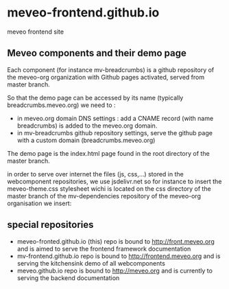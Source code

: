 # meveo-frontend.github.io
meveo frontend site


## Meveo components and their demo page
Each component (for instance mv-breadcrumbs) is a github repository of the meveo-org organization with Github pages activated, served from master branch.

So that the demo page can be accessed by its name (typically breadcrumbs.meveo.org) we need to :
- in meveo.org domain DNS settings : add a CNAME record  (with name breadcrumbs) is added to the meveo.org domain.
- in mv-breadcrumbs github repository settings, serve the github page with a custom domain (breadcrumbs.meveo.org)

The demo page is the index.html page found in the root directory of the master branch.

in order to serve over internet the files (js, css,...) stored in the webcomponent repositories, we use jsdelivr.net
so for instance to insert the meveo-theme.css stylesheet wichi is located on the css directory of the master branch of the mv-dependencies repository of the meveo-org organisation we insert:

<link rel="stylesheet" href="https://cdn.jsdelivr.net/gh/meveo-org/mv-theme@master/css/meveo-theme.css" /> 

## special repositories
- meveo-fronted.github.io (this) repo is bound to http://front.meveo.org and is aimed to serve the frontend framework documentation
- mv-frontend.github.io repo is bound to http://frontend.meveo.org and is serving the kitchensink demo of all webcomponents
- meveo.github.io repo is bound to http://meveo.org and is currently to serving the backend documentation


